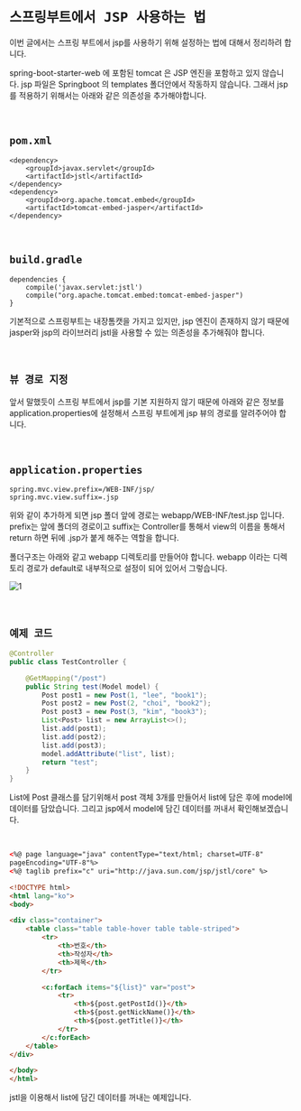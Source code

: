 # `스프링부트에서 JSP 사용하는 법`

이번 글에서는 스프링 부트에서 jsp를 사용하기 위해 설정하는 법에 대해서 정리하려 합니다. 

spring-boot-starter-web 에 포함된 tomcat 은 JSP 엔진을 포함하고 있지 않습니다. jsp 파일은 Springboot 의 templates 폴더안에서 작동하지 않습니다. 그래서 jsp를 적용하기 위해서는 아래와 같은 의존성을 추가해야합니다.

<br>

## `pom.xml`
```
<dependency>
    <groupId>javax.servlet</groupId>
    <artifactId>jstl</artifactId>
</dependency>
<dependency>
    <groupId>org.apache.tomcat.embed</groupId>
    <artifactId>tomcat-embed-jasper</artifactId>
</dependency>
```

<br>

## `build.gradle`

```
dependencies {
    compile('javax.servlet:jstl')
    compile("org.apache.tomcat.embed:tomcat-embed-jasper")
}
```

기본적으로 스프링부트는 내장톰캣을 가지고 있지만, jsp 엔진이 존재하지 않기 때문에 jasper와 jsp의 라이브러리 jstl을 사용할 수 있는 의존성을 추가해줘야 합니다.

<br>

## `뷰 경로 지정`

앞서 말했듯이 스프링 부트에서 jsp를 기본 지원하지 않기 때문에 아래와 같은 정보를 application.properties에 설정해서 스프링 부트에게 jsp 뷰의 경로를 알려주어야 합니다.

<br>

## `application.properties`

```
spring.mvc.view.prefix=/WEB-INF/jsp/
spring.mvc.view.suffix=.jsp
```

위와 같이 추가하게 되면 jsp 폴더 앞에 경로는 webapp/WEB-INF/test.jsp 입니다. prefix는 앞에 폴더의 경로이고 suffix는 Controller를 통해서 view의 이름을 통해서 return 하면 뒤에 .jsp가 붙게 해주는 역할을 합니다.

폴더구조는 아래와 같고 webapp 디렉토리를 만들어야 합니다. webapp 이라는 디렉토리 경로가 default로 내부적으로 설정이 되어 있어서 그렇습니다.

![1](https://img1.daumcdn.net/thumb/R1280x0/?scode=mtistory2&fname=https%3A%2F%2Fblog.kakaocdn.net%2Fdn%2F4yJ5F%2FbtqGJFV0zgi%2FsWTCaBljs8D7KCwkEG1jG0%2Fimg.png)


<br>

## `예제 코드`

```java
@Controller
public class TestController {

    @GetMapping("/post")
    public String test(Model model) {
        Post post1 = new Post(1, "lee", "book1");
        Post post2 = new Post(2, "choi", "book2");
        Post post3 = new Post(3, "kim", "book3");
        List<Post> list = new ArrayList<>();
        list.add(post1);
        list.add(post2);
        list.add(post3);
        model.addAttribute("list", list);
        return "test";
    }
}
```


List에 Post 클래스를 담기위해서 post 객체 3개를 만들어서 list에 담은 후에 model에 데이터를 담았습니다. 그리고 jsp에서 model에 담긴 데이터를 꺼내서 확인해보겠습니다.

<br>

```html
<%@ page language="java" contentType="text/html; charset=UTF-8"
pageEncoding="UTF-8"%>
<%@ taglib prefix="c" uri="http://java.sun.com/jsp/jstl/core" %>

<!DOCTYPE html>
<html lang="ko">
<body>

<div class="container">
    <table class="table table-hover table table-striped">
        <tr>
            <th>번호</th>
            <th>작성자</th>
            <th>제목</th>
        </tr>

        <c:forEach items="${list}" var="post">
            <tr>
                <th>${post.getPostId()}</th>
                <th>${post.getNickName()}</th>
                <th>${post.getTitle()}</th>
            </tr>
        </c:forEach>
    </table>
</div>

</body>
</html>
```

jstl을 이용해서 list에 담긴 데이터를 꺼내는 예제입니다. 





